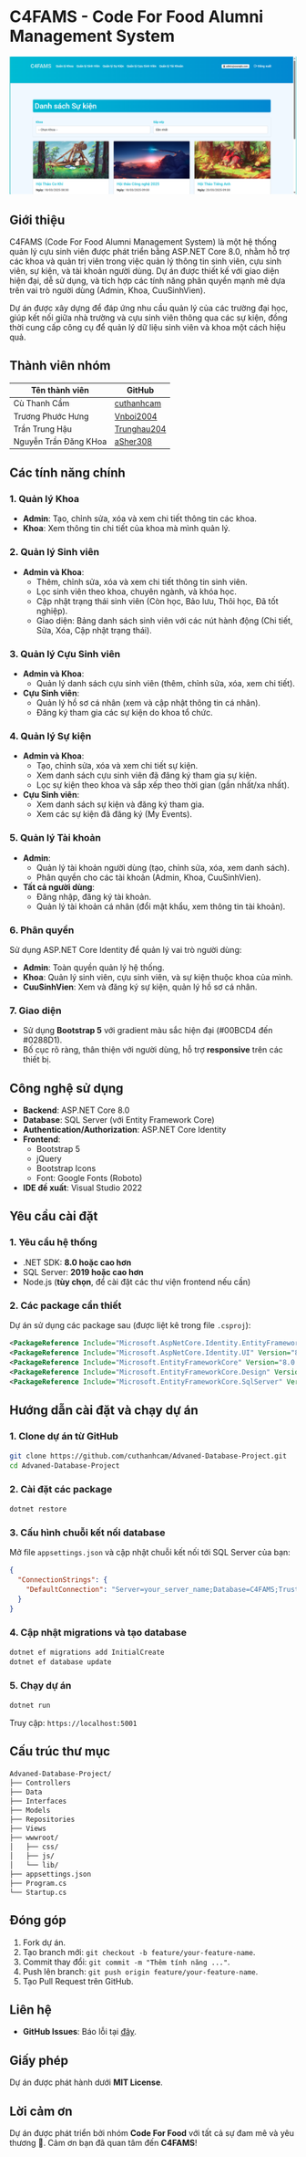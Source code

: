 # C4FAMS - Code For Food Alumni Management System

![Banner](docs/images/C4FAMS-BANNER.jpg)

## Giới thiệu
C4FAMS (Code For Food Alumni Management System) là một hệ thống quản lý cựu sinh viên được phát triển bằng ASP.NET Core 8.0, nhằm hỗ trợ các khoa và quản trị viên trong việc quản lý thông tin sinh viên, cựu sinh viên, sự kiện, và tài khoản người dùng. Dự án được thiết kế với giao diện hiện đại, dễ sử dụng, và tích hợp các tính năng phân quyền mạnh mẽ dựa trên vai trò người dùng (Admin, Khoa, CuuSinhVien).

Dự án được xây dựng để đáp ứng nhu cầu quản lý của các trường đại học, giúp kết nối giữa nhà trường và cựu sinh viên thông qua các sự kiện, đồng thời cung cấp công cụ để quản lý dữ liệu sinh viên và khoa một cách hiệu quả.

## Thành viên nhóm
| Tên thành viên | GitHub |
|---------------|------------------------------------------------|
| Cù Thanh Cầm  | [cuthanhcam](https://github.com/cuthanhcam) |
| Trương Phước Hưng | [Vnboi2004](https://github.com/Vnboi2004) |
| Trần Trung Hậu     | [Trunghau204](https://github.com/Trunghau204) |
| Nguyễn Trần Đăng KHoa        | [aSher308](https://github.com/aSher308) |

## Các tính năng chính
### 1. Quản lý Khoa
- **Admin**: Tạo, chỉnh sửa, xóa và xem chi tiết thông tin các khoa.
- **Khoa**: Xem thông tin chi tiết của khoa mà mình quản lý.

### 2. Quản lý Sinh viên
- **Admin và Khoa**:
  - Thêm, chỉnh sửa, xóa và xem chi tiết thông tin sinh viên.
  - Lọc sinh viên theo khoa, chuyên ngành, và khóa học.
  - Cập nhật trạng thái sinh viên (Còn học, Bảo lưu, Thôi học, Đã tốt nghiệp).
  - Giao diện: Bảng danh sách sinh viên với các nút hành động (Chi tiết, Sửa, Xóa, Cập nhật trạng thái).

### 3. Quản lý Cựu Sinh viên
- **Admin và Khoa**:
  - Quản lý danh sách cựu sinh viên (thêm, chỉnh sửa, xóa, xem chi tiết).
- **Cựu Sinh viên**:
  - Quản lý hồ sơ cá nhân (xem và cập nhật thông tin cá nhân).
  - Đăng ký tham gia các sự kiện do khoa tổ chức.

### 4. Quản lý Sự kiện
- **Admin và Khoa**:
  - Tạo, chỉnh sửa, xóa và xem chi tiết sự kiện.
  - Xem danh sách cựu sinh viên đã đăng ký tham gia sự kiện.
  - Lọc sự kiện theo khoa và sắp xếp theo thời gian (gần nhất/xa nhất).
- **Cựu Sinh viên**:
  - Xem danh sách sự kiện và đăng ký tham gia.
  - Xem các sự kiện đã đăng ký (My Events).

### 5. Quản lý Tài khoản
- **Admin**:
  - Quản lý tài khoản người dùng (tạo, chỉnh sửa, xóa, xem danh sách).
  - Phân quyền cho các tài khoản (Admin, Khoa, CuuSinhVien).
- **Tất cả người dùng**:
  - Đăng nhập, đăng ký tài khoản.
  - Quản lý tài khoản cá nhân (đổi mật khẩu, xem thông tin tài khoản).

### 6. Phân quyền
Sử dụng ASP.NET Core Identity để quản lý vai trò người dùng:
- **Admin**: Toàn quyền quản lý hệ thống.
- **Khoa**: Quản lý sinh viên, cựu sinh viên, và sự kiện thuộc khoa của mình.
- **CuuSinhVien**: Xem và đăng ký sự kiện, quản lý hồ sơ cá nhân.

### 7. Giao diện
- Sử dụng **Bootstrap 5** với gradient màu sắc hiện đại (#00BCD4 đến #0288D1).
- Bố cục rõ ràng, thân thiện với người dùng, hỗ trợ **responsive** trên các thiết bị.

## Công nghệ sử dụng
- **Backend**: ASP.NET Core 8.0
- **Database**: SQL Server (với Entity Framework Core)
- **Authentication/Authorization**: ASP.NET Core Identity
- **Frontend**:
  - Bootstrap 5
  - jQuery
  - Bootstrap Icons
  - Font: Google Fonts (Roboto)
- **IDE đề xuất**: Visual Studio 2022

## Yêu cầu cài đặt
### 1. Yêu cầu hệ thống
- .NET SDK: **8.0 hoặc cao hơn**
- SQL Server: **2019 hoặc cao hơn**
- Node.js (**tùy chọn**, để cài đặt các thư viện frontend nếu cần)

### 2. Các package cần thiết
Dự án sử dụng các package sau (được liệt kê trong file `.csproj`):
```xml
<PackageReference Include="Microsoft.AspNetCore.Identity.EntityFrameworkCore" Version="8.0.3" />
<PackageReference Include="Microsoft.AspNetCore.Identity.UI" Version="8.0.3" />
<PackageReference Include="Microsoft.EntityFrameworkCore" Version="8.0.3" />
<PackageReference Include="Microsoft.EntityFrameworkCore.Design" Version="8.0.3" />
<PackageReference Include="Microsoft.EntityFrameworkCore.SqlServer" Version="8.0.3" />
```

## Hướng dẫn cài đặt và chạy dự án
### 1. Clone dự án từ GitHub
```bash
git clone https://github.com/cuthanhcam/Advaned-Database-Project.git
cd Advaned-Database-Project
```

### 2. Cài đặt các package
```bash
dotnet restore
```

### 3. Cấu hình chuỗi kết nối database
Mở file `appsettings.json` và cập nhật chuỗi kết nối tới SQL Server của bạn:
```json
{
  "ConnectionStrings": {
    "DefaultConnection": "Server=your_server_name;Database=C4FAMS;Trusted_Connection=True;MultipleActiveResultSets=true"
  }
}
```

### 4. Cập nhật migrations và tạo database
```bash
dotnet ef migrations add InitialCreate
dotnet ef database update
```

### 5. Chạy dự án
```bash
dotnet run
```
Truy cập: `https://localhost:5001`

## Cấu trúc thư mục
```
Advaned-Database-Project/
├── Controllers
├── Data
├── Interfaces
├── Models
├── Repositories
├── Views
├── wwwroot/
│   ├── css/
│   ├── js/
│   └── lib/
├── appsettings.json
├── Program.cs
└── Startup.cs
```

## Đóng góp
1. Fork dự án.
2. Tạo branch mới: `git checkout -b feature/your-feature-name`.
3. Commit thay đổi: `git commit -m "Thêm tính năng ..."`.
4. Push lên branch: `git push origin feature/your-feature-name`.
5. Tạo Pull Request trên GitHub.

## Liên hệ
- **GitHub Issues**: Báo lỗi tại [đây](https://github.com/cuthanhcam/Advaned-Database-Project/issues).

## Giấy phép
Dự án được phát hành dưới **MIT License**.

## Lời cảm ơn
Dự án được phát triển bởi nhóm **Code For Food** với tất cả sự đam mê và yêu thương 💖. Cảm ơn bạn đã quan tâm đến **C4FAMS**!
